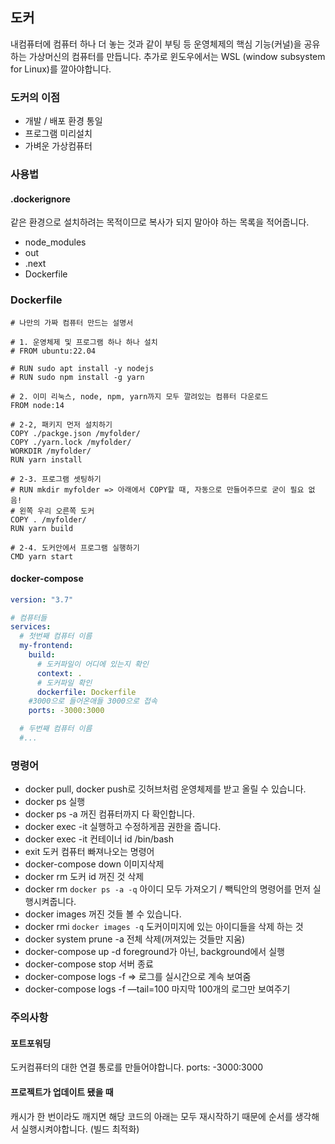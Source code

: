 ## 도커

내컴퓨터에 컴퓨터 하나 더 놓는 것과 같이 부팅 등 운영체제의 핵심 기능(커널)을 공유하는 가상머신의 컴퓨터를 만듭니다. 추가로 윈도우에서는 WSL (window subsystem for Linux)를 깔아야합니다.

### 도커의 이점

- 개발 / 배포 환경 통일
- 프로그램 미리설치
- 가벼운 가상컴퓨터

### 사용법

#### .dockerignore

같은 환경으로 설치하려는 목적이므로 복사가 되지 말아야 하는 목록을 적어줍니다.

- node_modules
- out
- .next
- Dockerfile

### Dockerfile

```
# 나만의 가짜 컴퓨터 만드는 설명서

# 1. 운영체제 및 프로그램 하나 하나 설치
# FROM ubuntu:22.04

# RUN sudo apt install -y nodejs
# RUN sudo npm install -g yarn

# 2. 이미 리눅스, node, npm, yarn까지 모두 깔려있는 컴퓨터 다운로드
FROM node:14

# 2-2, 패키지 먼저 설치하기
COPY ./packge.json /myfolder/
COPY ./yarn.lock /myfolder/
WORKDIR /myfolder/
RUN yarn install

# 2-3. 프로그램 셋팅하기
# RUN mkdir myfolder => 아래에서 COPY할 때, 자동으로 만들어주므로 굳이 필요 없음!
# 왼쪽 우리 오른쪽 도커
COPY . /myfolder/
RUN yarn build

# 2-4. 도커안에서 프로그램 실행하기
CMD yarn start

```

#### docker-compose

```yaml
version: "3.7"

# 컴퓨터들
services:
  # 첫번째 컴퓨터 이름
  my-frontend:
    build:
      # 도커파일이 어디에 있는지 확인
      context: .
      # 도커파일 확인
      dockerfile: Dockerfile
    #3000으로 들어온애들 3000으로 접속
    ports: -3000:3000

  # 두번째 컴퓨터 이름
  #...
```

### 명령어

- docker pull, docker push로 깃허브처럼 운영체제를 받고 올릴 수 있습니다.
- docker ps 실행
- docker ps -a 꺼진 컴퓨터까지 다 확인합니다.
- docker exec -it 실행하고 수정하게끔 권한을 줍니다.
- docker exec -it 컨테이너 id /bin/bash
- exit 도커 컴퓨터 빠져나오는 명령어
- docker-compose down 이미지삭제
- docker rm 도커 id 꺼진 것 삭제
- docker rm `docker ps -a -q` 아이디 모두 가져오기 / 빽틱안의 명령어를 먼저 실행시켜줍니다.
- docker images 꺼진 것들 볼 수 있습니다.
- docker rmi `docker images -q` 도커이미지에 있는 아이디들을 삭제 하는 것
- docker system prune -a 전체 삭제(꺼져있는 것들만 지움)
- docker-compose up -d foreground가 아닌, background에서 실행
- docker-compose stop 서버 종료
- docker-compose logs -f => 로그를 실시간으로 계속 보여줌
- docker-compose logs -f —tail=100 마지막 100개의 로그만 보여주기

### 주의사항

#### 포트포워딩

도커컴퓨터의 대한 연결 통로를 만들어야합니다.
ports: -3000:3000

#### 프로젝트가 업데이트 됐을 때

캐시가 한 번이라도 깨지면 해당 코드의 아래는 모두 재시작하기 때문에 순서를 생각해서 실행시켜야합니다.
(빌드 최적화)
